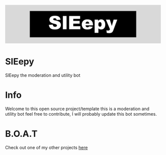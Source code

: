 ![banner](SlEepy.png)


# SlEepy
SlEepy the moderation and utility bot

# Info

Welcome to this open source project/template this is a moderation and utility bot feel free to contribute, 
I will probably update this bot sometimes.

# B.O.A.T
Check out one of my other projects [here](https://b-o-a-t.carrd.co/)






